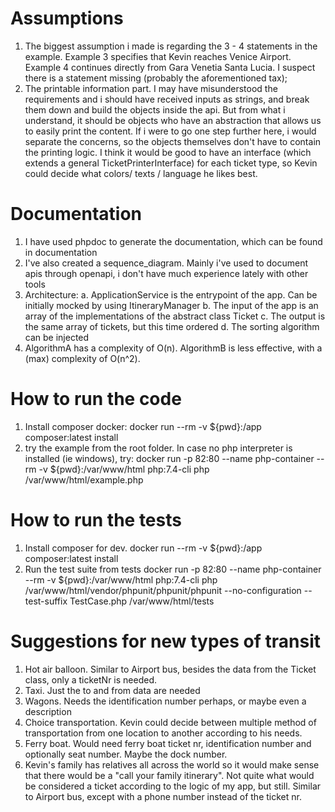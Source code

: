 # Assumptions
1. The biggest assumption i made is regarding the 3 - 4 statements in the example. 
    Example 3 specifies that Kevin reaches Venice Airport. Example 4 continues directly
   from Gara Venetia Santa Lucia. I suspect there is a statement missing (probably
   the aforementioned tax);
2. The printable information part. I may have misunderstood the requirements and i should have received inputs as strings,
    and break them down and build the objects inside the api. But from what i understand, it should be objects who have an abstraction 
   that allows us to easily print the content. If i were to go one step further here, i would separate the concerns, so the objects
   themselves don't have to contain the printing logic. I think it would be good to have an interface (which extends a general TicketPrinterInterface)
   for each ticket type, so Kevin could decide what colors/ texts / language he likes best.

# Documentation
1. I have used phpdoc to generate the documentation, which can be found in documentation
2. I've also created a sequence_diagram. Mainly i've used to document apis through openapi, i don't have much experience lately with other tools
3. Architecture:
    a. ApplicationService is the entrypoint of the app. Can be initially mocked by using ItineraryManager
    b. The input of the app is an array of the implementations of the abstract class Ticket
    c. The output is the same array of tickets, but this time ordered
    d. The sorting algorithm can be injected
4. AlgorithmA has a complexity of O(n). AlgorithmB is less effective, with a (max) complexity of O(n^2).
    

# How to run the code
1. Install composer
   docker: docker run --rm -v ${pwd}:/app composer:latest install
2. try the example from the root folder. In case no php interpreter is installed (ie windows), try:
   docker run -p 82:80 --name php-container --rm -v ${pwd}:/var/www/html php:7.4-cli php /var/www/html/example.php


# How to run the tests
1. Install composer for dev. 
   docker run --rm -v ${pwd}:/app composer:latest install
2. Run the test suite from tests
   docker run -p 82:80 --name php-container --rm -v ${pwd}:/var/www/html php:7.4-cli php /var/www/html/vendor/phpunit/phpunit/phpunit --no-configuration --test-suffix TestCase.php /var/www/html/tests
   
# Suggestions for new types of transit 
1. Hot air balloon. Similar to Airport bus, besides the data from the Ticket class, only a ticketNr is needed.
2. Taxi. Just the to and from data are needed
3. Wagons. Needs the identification number perhaps, or maybe even a description
4. Choice transportation. Kevin could decide between multiple method of transportation from one location to another according to his needs.
5. Ferry boat. Would need ferry boat ticket nr, identification number and optionally seat number. Maybe the dock number.
6. Kevin's family has relatives all across the world so it would make sense that there would be a "call your family itinerary". Not quite what would be considered a ticket according to the logic of my app, but still. Similar to Airport bus, except with a phone number instead of the ticket nr.